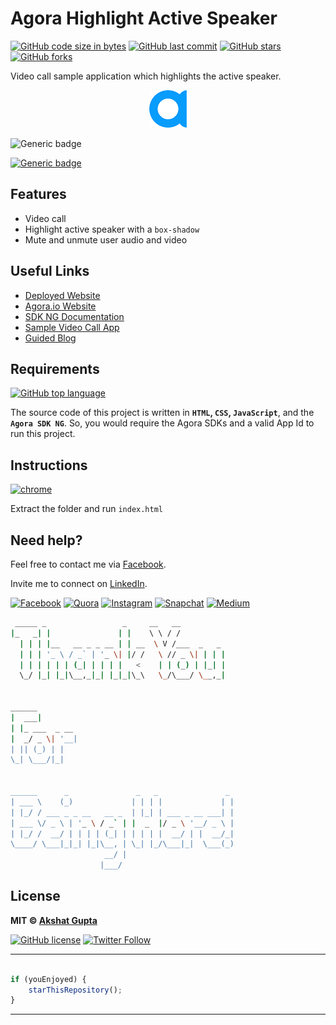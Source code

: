 # Agora Highlight Active Speaker

[![GitHub code size in bytes](https://img.shields.io/github/languages/code-size/akshatvg/Agora-Highlight-Active-Speaker?logo=github&style=social)](https://github.com/akshatvg/) [![GitHub last commit](https://img.shields.io/github/last-commit/akshatvg/Agora-Highlight-Active-Speaker?style=social&logo=git)](https://github.com/akshatvg/) [![GitHub stars](https://img.shields.io/github/stars/akshatvg/Agora-Highlight-Active-Speaker?style=social)](https://github.com/akshatvg/Agora-Highlight-Active-Speaker/stargazers) [![GitHub forks](https://img.shields.io/github/forks/akshatvg/Agora-Highlight-Active-Speaker?style=social&logo=git)](https://github.com/akshatvg/Agora-Highlight-Active-Speaker/network)

Video call sample application which highlights the active speaker.

<p align="center">
<a href="https://activespeaker.akshatvg.com/">
<img src="./favicon.png" width="60px" alt="Agora.io"/>
</a>
</p>

![Generic badge](https://img.shields.io/badge/Highlight-Active_Speaker-orange) 

[![Generic badge](https://img.shields.io/badge/view-demo-purple)](https://activespeaker.akshatvg.com/)

## Features

- Video call
- Highlight active speaker with a `box-shadow`
- Mute and unmute user audio and video

## Useful Links

- [Deployed Website](https://activespeaker.akshatvg.com/)
- [Agora.io Website](https://www.agora.io/)
- [SDK NG Documentation](https://agoraio-community.github.io/AgoraWebSDK-NG/api/en/index.html)
- [Sample Video Call App](https://github.com/AgoraIO-Community/AgoraWebSDK-NG/tree/master/Demo/basicVideoCall)
- [Guided Blog](https://medium.com/@akshatvg/highlighting-the-active-speaker-s-during-a-group-video-call-6106a04de87)

## Requirements

[![GitHub top language](https://img.shields.io/github/languages/top/akshatvg/Agora-Highlight-Active-Speaker?logo=javascript&style=social)](https://github.com/akshatvg/)

The source code of this project is written in **`HTML`, `CSS`, `JavaScript`**, and the **`Agora SDK NG`**. So, you would require the Agora SDKs and a valid App Id to run this project.

## Instructions

[![chrome](https://img.shields.io/badge/Open-index.html-lightgrey.svg?logo=google-chrome&style=popout&logoColor=red)](https://activespeaker.akshatvg.com/)

Extract the folder and run `index.html`


## Need help?


Feel free to contact me via [Facebook](https://www.facebook.com/akshatvg).

Invite me to connect on [LinkedIn](https://www.linkedin.com/in/akshatvg/).

[![Facebook](https://img.shields.io/badge/Facebook-add-blue.svg?logo=facebook&logoColor=white)](https://www.facebook.com/akshatvg) [![Quora](https://img.shields.io/badge/Quora-ask-red.svg?logo=quora)](https://www.quora.com/profile/Akshat-Gupta-279) [![Instagram](https://img.shields.io/badge/Instagram-follow-purple.svg?logo=instagram&logoColor=white)](https://www.instagram.com/akshatvg/) [![Snapchat](https://img.shields.io/badge/Snapchat-add-yellow.svg?logo=snapchat&logoColor=white)](https://www.snapchat.com/add/akshatvg) [![Medium](https://img.shields.io/badge/Medium-follow-black.svg?logo=medium&logoColor=white)](https://medium.com/@akshatvg)


```bash
 _____ _                 _     __   __            
|_   _| |               | |    \ \ / /            
  | | | |__   __ _ _ __ | | __  \ V /___  _   _   
  | | | '_ \ / _` | '_ \| |/ /   \ // _ \| | | |  
  | | | | | | (_| | | | |   <    | | (_) | |_| |  
  \_/ |_| |_|\__,_|_| |_|_|\_\   \_/\___/ \__,_|  
                                                  
                                                  
______                                            
|  ___|                                           
| |_ ___  _ __                                    
|  _/ _ \| '__|                                   
| || (_) | |                                      
\_| \___/|_|                                      
                                                  
                                                  
______      _               _   _               _ 
| ___ \    (_)             | | | |             | |
| |_/ / ___ _ _ __   __ _  | |_| | ___ _ __ ___| |
| ___ \/ _ \ | '_ \ / _` | |  _  |/ _ \ '__/ _ \ |
| |_/ /  __/ | | | | (_| | | | | |  __/ | |  __/_|
\____/ \___|_|_| |_|\__, | \_| |_/\___|_|  \___(_)
                     __/ |                        
                    |___/                         
```

## License

**MIT &copy; [Akshat Gupta](https://github.com/akshatvg/Agora-Highlight-Active-Speaker/blob/master/LICENSE)**

[![GitHub license](https://img.shields.io/github/license/akshatvg/Agora-Highlight-Active-Speaker?style=social&logo=github)](https://github.com/akshatvg/Agora-Highlight-Active-Speaker/blob/master/LICENSE) [![Twitter Follow](https://img.shields.io/twitter/follow/akshatvg?style=social)](https://twitter.com/akshatvg)

---------

```javascript

if (youEnjoyed) {
    starThisRepository();
}

```

-----------

